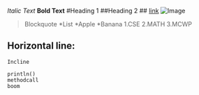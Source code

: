 *Italic Text*
**Bold Text**
#Heading 1
##Heading 2 ##
[link](https://www.youtube.com/)
![Image]()
>Blockquote
>*List
>*Apple
>*Banana
1.CSE
2.MATH
3.MCWP

Horizontal line:
---
`Incline` 
```
println()
methodcall
boom
```
